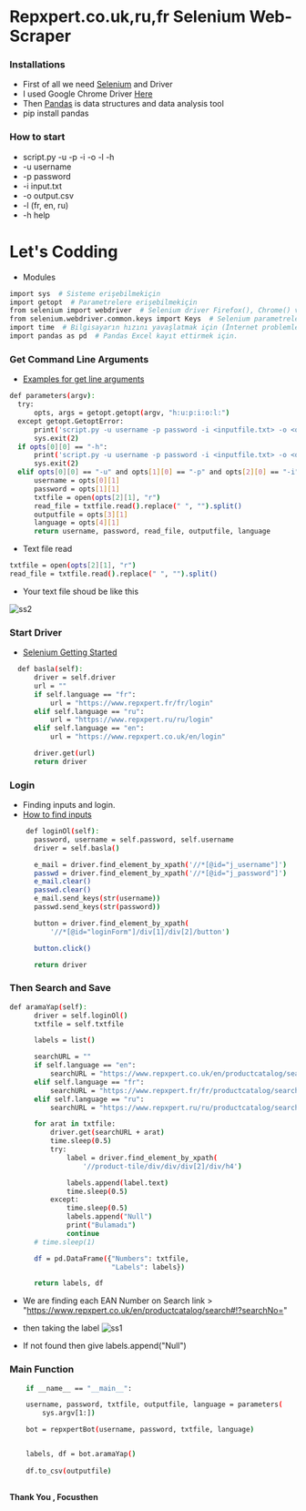# Repxpert.co.uk,ru,fr Selenium Web-Scraper

  ### Installations
  - First of all we need [Selenium](https://selenium-python.readthedocs.io/installation.html#) and Driver
  - I used Google Chrome Driver [Here](https://sites.google.com/a/chromium.org/chromedriver/downloads)
  - Then [Pandas](https://pandas.pydata.org/index.html) is data structures and data analysis tool
  - pip install pandas
  
  
  ### How to start
  
  - script.py -u  -p  -i  -o  -l  -h
  - -u username
  - -p password
  - -i input.txt
  - -o output.csv
  - -l (fr, en, ru)
  - -h help
  
  
# Let's Codding
  
  - Modules
  
  ```sh
  import sys  # Sisteme erişebilmekiçin
  import getopt  # Parametrelere erişebilmekiçin
  from selenium import webdriver  # Selenium driver Firefox(), Chrome() vb.
  from selenium.webdriver.common.keys import Keys  # Selenium parametreleri
  import time  # Bilgisayarın hızını yavaşlatmak için (İnternet problemleri -_-)
  import pandas as pd  # Pandas Excel kayıt ettirmek için.
  ```
  
  ### Get Command Line Arguments
  
  - [Examples for get line arguments](https://www.tutorialspoint.com/python/python_command_line_arguments.htm)
  
  ```sh
  def parameters(argv):
    try:
        opts, args = getopt.getopt(argv, "h:u:p:i:o:l:")
    except getopt.GetoptError:
        print('script.py -u username -p password -i <inputfile.txt> -o <output.csv> -l languege(fr,en,ru) -h Help')
        sys.exit(2)
    if opts[0][0] == "-h":
        print('script.py -u username -p password -i <inputfile.txt> -o <output.csv> -l languege(fr,en,ru) -h Help')
        sys.exit(2)
    elif opts[0][0] == "-u" and opts[1][0] == "-p" and opts[2][0] == "-i" and opts[3][0] == "-o" and opts[4][0] == "-l":
        username = opts[0][1]
        password = opts[1][1]
        txtfile = open(opts[2][1], "r")
        read_file = txtfile.read().replace(" ", "").split()
        outputfile = opts[3][1]
        language = opts[4][1]
        return username, password, read_file, outputfile, language
  ```
  
  - Text file read
  ```sh
  txtfile = open(opts[2][1], "r")
  read_file = txtfile.read().replace(" ", "").split()
  ```
  - Your text file shoud be like this
  
  ![ss2](https://user-images.githubusercontent.com/47830409/65287573-603b3080-db4c-11e9-817e-6a68eb58d567.PNG)

  
  ### Start Driver
  
  - [Selenium Getting Started](https://selenium-python.readthedocs.io/getting-started.html)
  
  ```sh
    def basla(self):
        driver = self.driver
        url = ""
        if self.language == "fr":
            url = "https://www.repxpert.fr/fr/login"
        elif self.language == "ru":
            url = "https://www.repxpert.ru/ru/login"
        elif self.language == "en":
            url = "https://www.repxpert.co.uk/en/login"

        driver.get(url)
        return driver
  ```
  
  ### Login
  
  - Finding inputs and login.
  - [How to find inputs](https://selenium-python.readthedocs.io/locating-elements.html)
  
  ```sh
      def loginOl(self):
        password, username = self.password, self.username
        driver = self.basla()

        e_mail = driver.find_element_by_xpath('//*[@id="j_username"]')
        passwd = driver.find_element_by_xpath('//*[@id="j_password"]')
        e_mail.clear()
        passwd.clear()
        e_mail.send_keys(str(username))
        passwd.send_keys(str(password))

        button = driver.find_element_by_xpath(
            '//*[@id="loginForm"]/div[1]/div[2]/button')

        button.click()

        return driver
  ```
  
  ### Then Search and Save
  
  ```sh
  def aramaYap(self):
        driver = self.loginOl()
        txtfile = self.txtfile

        labels = list()

        searchURL = ""
        if self.language == "en":
            searchURL = "https://www.repxpert.co.uk/en/productcatalog/search#!?searchNo="
        elif self.language == "fr":
            searchURL = "https://www.repxpert.fr/fr/productcatalog/search#!?searchNo="
        elif self.language == "ru":
            searchURL = "https://www.repxpert.ru/ru/productcatalog/search#!?searchNo="

        for arat in txtfile:
            driver.get(searchURL + arat)
            time.sleep(0.5)
            try:
                label = driver.find_element_by_xpath(
                    '//product-tile/div/div/div[2]/div/h4')

                labels.append(label.text)
                time.sleep(0.5)
            except:
                time.sleep(0.5)
                labels.append("Null")
                print("Bulamadı")
                continue
        # time.sleep(1)

        df = pd.DataFrame({"Numbers": txtfile,
                           "Labels": labels})

        return labels, df
  ```
  - We are finding each EAN Number on Search link > "https://www.repxpert.co.uk/en/productcatalog/search#!?searchNo="
  - then taking the label
  ![ss1](https://user-images.githubusercontent.com/47830409/65287652-a0021800-db4c-11e9-8f50-7e67d876cbd8.PNG)

  - If not found then give labels.append("Null")
  
  
  ### Main Function
  
```sh
    if __name__ == "__main__":

    username, password, txtfile, outputfile, language = parameters(
        sys.argv[1:])

    bot = repxpertBot(username, password, txtfile, language)


    labels, df = bot.aramaYap()
    
    df.to_csv(outputfile)
    
```
  **Thank You , Focusthen**
